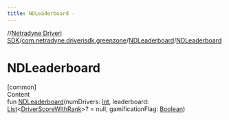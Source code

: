 ```yaml
---
title: NDLeaderboard -
---
```

//[Netradyne Driveri SDK](../../index.md)/[com.netradyne.driverisdk.greenzone](../index.md)/[NDLeaderboard](index.md)/[NDLeaderboard](-n-d-leaderboard.md)



# NDLeaderboard  
[common]  
Content  
fun [NDLeaderboard](-n-d-leaderboard.md)(numDrivers: [Int](https://kotlinlang.org/api/latest/jvm/stdlib/kotlin/-int/index.html), leaderboard: [List](https://kotlinlang.org/api/latest/jvm/stdlib/kotlin.collections/-list/index.html)<[DriverScoreWithRank](../-driver-score-with-rank/index.md)>? = null, gamificationFlag: [Boolean](https://kotlinlang.org/api/latest/jvm/stdlib/kotlin/-boolean/index.html))  



